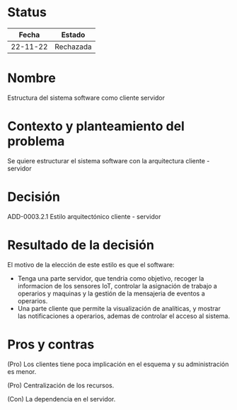 # Status

| Fecha    | Estado    |
| -------- | --------- |
| 22-11-22 | Rechazada |

# Nombre

Estructura del sistema software como cliente servidor

# Contexto y planteamiento del problema

Se quiere estructurar el sistema software con la arquitectura cliente - servidor

# Decisión

ADD-0003.2.1 Estilo arquitectónico cliente - servidor

# Resultado de la decisión

El motivo de la elección de este estilo es que el software:

- Tenga una parte servidor, que tendria como objetivo, recoger la informacion de los sensores IoT,
  controlar la asignación de trabajo a operarios y maquinas y la gestión de la mensajeria de eventos a operarios.
- Una parte cliente que permite la visualización de analíticas, y mostrar las notificaciones a operarios, ademas de
  controlar el acceso al sistema.

# Pros y contras

(Pro) Los clientes tiene poca implicación en el esquema y su administración es menor.

(Pro) Centralización de los recursos.

(Con) La dependencia en el servidor.
